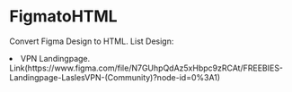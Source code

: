 # FigmatoHTML
Convert Figma Design to HTML.
List Design: 
<li> VPN Landingpage. Link(https://www.figma.com/file/N7GUhpQdAz5xHbpc9zRCAt/FREEBIES-Landingpage-LaslesVPN-(Community)?node-id=0%3A1)

